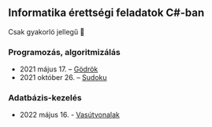 ## Informatika érettségi feladatok C#-ban
Csak gyakorló jellegű 🙂

### Programozás, algoritmizálás
 - 2021 május 17. – [Gödrök](programozas/godrok/)
 - 2021 október 26. – [Sudoku](programozas/sudoku/)

### Adatbázis-kezelés
 - 2022 május 16. - [Vasútvonalak](adatbazis/vasut/)